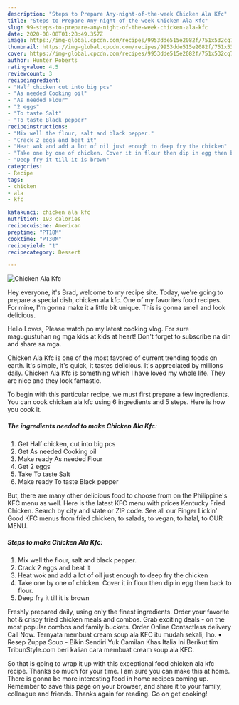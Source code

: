```yaml
---
description: "Steps to Prepare Any-night-of-the-week Chicken Ala Kfc"
title: "Steps to Prepare Any-night-of-the-week Chicken Ala Kfc"
slug: 99-steps-to-prepare-any-night-of-the-week-chicken-ala-kfc
date: 2020-08-08T01:28:49.357Z
image: https://img-global.cpcdn.com/recipes/9953dde515e2082f/751x532cq70/chicken-ala-kfc-recipe-main-photo.jpg
thumbnail: https://img-global.cpcdn.com/recipes/9953dde515e2082f/751x532cq70/chicken-ala-kfc-recipe-main-photo.jpg
cover: https://img-global.cpcdn.com/recipes/9953dde515e2082f/751x532cq70/chicken-ala-kfc-recipe-main-photo.jpg
author: Hunter Roberts
ratingvalue: 4.5
reviewcount: 3
recipeingredient:
- "Half chicken cut into big pcs"
- "As needed Cooking oil"
- "As needed Flour"
- "2 eggs"
- "To taste Salt"
- "To taste Black pepper"
recipeinstructions:
- "Mix well the flour, salt and black pepper."
- "Crack 2 eggs and beat it"
- "Heat wok and add a lot of oil just enough to deep fry the chicken"
- "Take one by one of chicken. Cover it in flour then dip in egg then back to flour."
- "Deep fry it till it is brown"
categories:
- Recipe
tags:
- chicken
- ala
- kfc

katakunci: chicken ala kfc 
nutrition: 193 calories
recipecuisine: American
preptime: "PT18M"
cooktime: "PT30M"
recipeyield: "1"
recipecategory: Dessert

---
```



![Chicken Ala Kfc](https://img-global.cpcdn.com/recipes/9953dde515e2082f/751x532cq70/chicken-ala-kfc-recipe-main-photo.jpg)

Hey everyone, it's Brad, welcome to my recipe site. Today, we're going to prepare a special dish, chicken ala kfc. One of my favorites food recipes. For mine, I'm gonna make it a little bit unique. This is gonna smell and look delicious.

Hello Loves, Please watch po my latest cooking vlog. For sure magugustuhan ng mga kids at kids at heart! Don&#39;t forget to subscribe na din and share sa mga.

Chicken Ala Kfc is one of the most favored of current trending foods on earth. It's simple, it's quick, it tastes delicious. It's appreciated by millions daily. Chicken Ala Kfc is something which I have loved my whole life. They are nice and they look fantastic.


To begin with this particular recipe, we must first prepare a few ingredients. You can cook chicken ala kfc using 6 ingredients and 5 steps. Here is how you cook it.

<!--inarticleads1-->

##### The ingredients needed to make Chicken Ala Kfc:

1. Get Half chicken, cut into big pcs
1. Get As needed Cooking oil
1. Make ready As needed Flour
1. Get 2 eggs
1. Take To taste Salt
1. Make ready To taste Black pepper


But, there are many other delicious food to choose from on the Philippine&#39;s KFC menu as well. Here is the latest KFC menu with prices Kentucky Fried Chicken. Search by city and state or ZIP code. See all our Finger Lickin&#39; Good KFC menus from fried chicken, to salads, to vegan, to halal, to OUR MENU. 

<!--inarticleads2-->

##### Steps to make Chicken Ala Kfc:

1. Mix well the flour, salt and black pepper.
1. Crack 2 eggs and beat it
1. Heat wok and add a lot of oil just enough to deep fry the chicken
1. Take one by one of chicken. Cover it in flour then dip in egg then back to flour.
1. Deep fry it till it is brown


Freshly prepared daily, using only the finest ingredients. Order your favorite hot &amp; crispy fried chicken meals and combos. Grab exciting deals - on the most popular combos and family buckets. Order Online Contactless delivery Call Now. Ternyata membuat cream soup ala KFC itu mudah sekali, lho. • Resep Zuppa Soup - Bikin Sendiri Yuk Camilan Khas Italia Ini Berikut tim TribunStyle.com beri kalian cara membuat cream soup ala KFC. 

So that is going to wrap it up with this exceptional food chicken ala kfc recipe. Thanks so much for your time. I am sure you can make this at home. There is gonna be more interesting food in home recipes coming up. Remember to save this page on your browser, and share it to your family, colleague and friends. Thanks again for reading. Go on get cooking!
